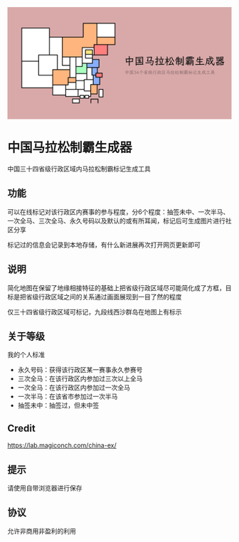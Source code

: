 ![中国马拉松制霸生成器](cover.png)
# 中国马拉松制霸生成器
中国三十四省级行政区域内马拉松制霸标记生成工具

## 功能
可以在线标记对该行政区内赛事的参与程度，分6个程度：抽签未中、一次半马、一次全马、三次全马、永久号码以及默认的或有所耳闻，标记后可生成图片进行社区分享

标记过的信息会记录到本地存储，有什么新进展再次打开网页更新即可

## 说明
简化地图在保留了地缘相接特征的基础上把省级行政区域尽可能简化成了方框，目标是把省级行政区域之间的关系通过画面展现到一目了然的程度

仅三十四省级行政区域可标记，九段线西沙群岛在地图上有标示

## 关于等级

我的个人标准

 - 永久号码：获得该行政区某一赛事永久参赛号
 - 三次全马：在该行政区内参加过三次以上全马
 - 一次全马：在该行政区内参加过一次全马
 - 一次半马：在该省市参加过一次半马
 - 抽签未中：抽签过，但未中签

## Credit

https://lab.magiconch.com/china-ex/

## 提示
请使用自带浏览器进行保存

## 协议
允许非商用非盈利的利用
